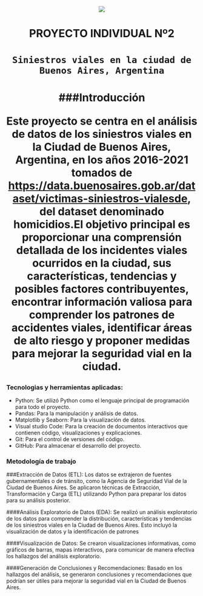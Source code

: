 <p align='center'>
<img src ="https://d31uz8lwfmyn8g.cloudfront.net/Assets/logo-henry-white-lg.png">
<p>

# <h1 align=center> **PROYECTO INDIVIDUAL Nº2** </h1>

# <h1 align=center>**`Siniestros viales en la ciudad de Buenos Aires, Argentina`**</h1>
<h1 align='center'>
 
###Introducción

Este proyecto se centra en el análisis de datos de los siniestros viales en la Ciudad de Buenos Aires, Argentina, en los años 2016-2021 tomados de https://data.buenosaires.gob.ar/dataset/victimas-siniestros-vialesde, del dataset denominado homicidios.El objetivo principal es proporcionar una comprensión detallada de los incidentes viales ocurridos en la ciudad, sus características, tendencias y posibles factores contribuyentes, encontrar información valiosa para comprender los patrones de accidentes viales, identificar áreas de alto riesgo y proponer medidas para mejorar la seguridad vial en la ciudad.

### Tecnologias y herramientas aplicadas:

- Python: Se utilizó Python como el lenguaje principal de programación para todo el proyecto.
- Pandas: Para la manipulación y análisis de datos.
- Matplotlib y Seaborn: Para la visualización de datos.
- Visual studio Code: Para la creación de documentos interactivos que contienen código, visualizaciones y explicaciones.
- Git: Para el control de versiones del código.
- GitHub: Para almacenar el desarrollo del proyecto.

### Metodología de trabajo
###Extracción de Datos (ETL):
Los datos se extrajeron de fuentes gubernamentales o de tránsito, como la Agencia de Seguridad Vial de la Ciudad de Buenos Aires. Se aplicaron técnicas de Extracción, Transformación y Carga (ETL) utilizando Python para preparar los datos para su análisis posterior.

####Análisis Exploratorio de Datos (EDA):
Se realizó un análisis exploratorio de los datos para comprender la distribución, características y tendencias de los siniestros viales en la Ciudad de Buenos Aires. Esto incluyó la visualización de datos y la identificación de patrones 

####Visualización de Datos: 
Se crearon visualizaciones informativas, como gráficos de barras, mapas interactivos, para comunicar de manera efectiva los hallazgos del análisis exploratorio.

####Generación de Conclusiones y Recomendaciones:
Basado en los hallazgos del análisis, se generaron conclusiones y recomendaciones que podrían ser útiles para mejorar la seguridad vial en la Ciudad de Buenos Aires.